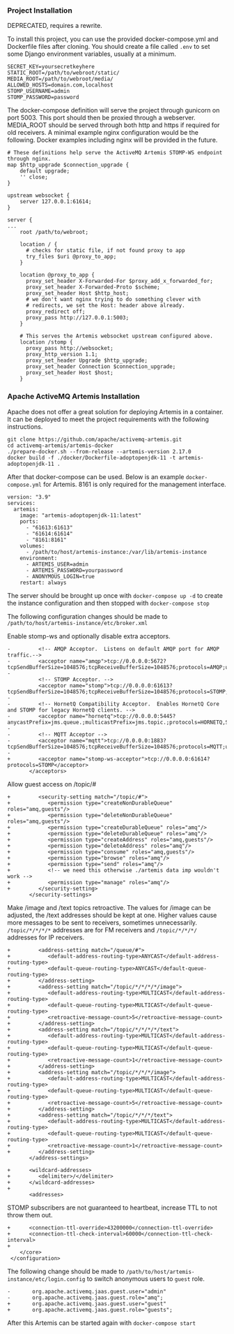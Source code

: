 ### Project Installation
DEPRECATED, requires a rewrite.

To install this project, you can use the provided docker-compose.yml and Dockerfile files after cloning.
You should create a file called `.env` to set some Django environment variables, usually at a minimum.

```
SECRET_KEY=yoursecretkeyhere
STATIC_ROOT=/path/to/webroot/static/
MEDIA_ROOT=/path/to/webroot/media/
ALLOWED_HOSTS=domain.com,localhost
STOMP_USERNAME=admin
STOMP_PASSWORD=password
```

The docker-compose definition will serve the project through gunicorn on port 5003. This port should then be proxied through a webserver.
MEDIA_ROOT should be served through both http and https if required for old receivers.
A minimal example nginx configuration would be the following. Docker examples including nginx will be provided in the future.

```
# These definitions help serve the ActiveMQ Artemis STOMP-WS endpoint through nginx.
map $http_upgrade $connection_upgrade {
    default upgrade;
    '' close;
}

upstream websocket {
    server 127.0.0.1:61614;
}

server {
...
    root /path/to/webroot;

    location / {
      # checks for static file, if not found proxy to app
      try_files $uri @proxy_to_app;
    }

    location @proxy_to_app {
      proxy_set_header X-Forwarded-For $proxy_add_x_forwarded_for;
      proxy_set_header X-Forwarded-Proto $scheme;
      proxy_set_header Host $http_host;
      # we don't want nginx trying to do something clever with
      # redirects, we set the Host: header above already.
      proxy_redirect off;
      proxy_pass http://127.0.0.1:5003;
    }

    # This serves the Artemis websocket upstream configured above.
    location /stomp {
      proxy_pass http://websocket;
      proxy_http_version 1.1;
      proxy_set_header Upgrade $http_upgrade;
      proxy_set_header Connection $connection_upgrade;
      proxy_set_header Host $host;
    }
```

### Apache ActiveMQ Artemis Installation
Apache does not offer a great solution for deploying Artemis in a container.
It can be deployed to meet the project requirements with the following instructions.

```
git clone https://github.com/apache/activemq-artemis.git
cd activemq-artemis/artemis-docker
./prepare-docker.sh --from-release --artemis-version 2.17.0
docker build -f ./docker/Dockerfile-adoptopenjdk-11 -t artemis-adoptopenjdk-11 .
```

After that docker-compose can be used. Below is an example `docker-compose.yml` for Artemis. 8161 is only required for the management interface.
```
version: "3.9"
services:
  artemis:
    image: "artemis-adoptopenjdk-11:latest"
    ports:
      - "61613:61613"
      - "61614:61614"
      - "8161:8161"
    volumes:
      - /path/to/host/artemis-instance:/var/lib/artemis-instance
    environment:
      - ARTEMIS_USER=admin
      - ARTEMIS_PASSWORD=yourpassword
      - ANONYMOUS_LOGIN=true
    restart: always
```
The server should be brought up once with `docker-compose up -d` to create the instance configuration and then stopped with `docker-compose stop`

The following configuration changes should be made to `/path/to/host/artemis-instance/etc/broker.xml`

Enable stomp-ws and optionally disable extra acceptors.
```
-         <!-- AMQP Acceptor.  Listens on default AMQP port for AMQP traffic.-->
-         <acceptor name="amqp">tcp://0.0.0.0:5672?tcpSendBufferSize=1048576;tcpReceiveBufferSize=1048576;protocols=AMQP;useEpoll=true;amqpCredits=1000;amqpLowCredits=300;amqpMinLargeMessageSize=102400;amqpDuplicateDetection=true</acceptor>
-
          <!-- STOMP Acceptor. -->
          <acceptor name="stomp">tcp://0.0.0.0:61613?tcpSendBufferSize=1048576;tcpReceiveBufferSize=1048576;protocols=STOMP;useEpoll=true</acceptor>
-
-         <!-- HornetQ Compatibility Acceptor.  Enables HornetQ Core and STOMP for legacy HornetQ clients. -->
-         <acceptor name="hornetq">tcp://0.0.0.0:5445?anycastPrefix=jms.queue.;multicastPrefix=jms.topic.;protocols=HORNETQ,STOMP;useEpoll=true</acceptor>
-
-         <!-- MQTT Acceptor -->
-         <acceptor name="mqtt">tcp://0.0.0.0:1883?tcpSendBufferSize=1048576;tcpReceiveBufferSize=1048576;protocols=MQTT;useEpoll=true</acceptor>
-
+         <acceptor name="stomp-ws-acceptor">tcp://0.0.0.0:61614?protocols=STOMP</acceptor>
       </acceptors>
```

Allow guest access on /topic/#
```
+         <security-setting match="/topic/#">
+            <permission type="createNonDurableQueue" roles="amq,guests"/>
+            <permission type="deleteNonDurableQueue" roles="amq,guests"/>
+            <permission type="createDurableQueue" roles="amq"/>
+            <permission type="deleteDurableQueue" roles="amq"/>
+            <permission type="createAddress" roles="amq,guests"/>
+            <permission type="deleteAddress" roles="amq"/>
+            <permission type="consume" roles="amq,guests"/>
+            <permission type="browse" roles="amq"/>
+            <permission type="send" roles="amq"/>
+            <!-- we need this otherwise ./artemis data imp wouldn't work -->
+            <permission type="manage" roles="amq"/>
+         </security-setting>
       </security-settings>
```

Make /image and /text topics retroactive. The values for /image can be adjusted, the /text addresses should be kept at one.
Higher values cause more messages to be sent to receivers, sometimes unnecessarily.
`/topic/*/*/*/*` addresses are for FM receivers and `/topic/*/*/*/` addresses for IP receivers.
```
+         <address-setting match="/queue/#">
+            <default-address-routing-type>ANYCAST</default-address-routing-type>
+            <default-queue-routing-type>ANYCAST</default-queue-routing-type>
+         </address-setting>
+         <address-setting match="/topic/*/*/*/*/image">
+            <default-address-routing-type>MULTICAST</default-address-routing-type>
+            <default-queue-routing-type>MULTICAST</default-queue-routing-type>
+            <retroactive-message-count>5</retroactive-message-count>
+         </address-setting>
+         <address-setting match="/topic/*/*/*/*/text">
+            <default-address-routing-type>MULTICAST</default-address-routing-type>
+            <default-queue-routing-type>MULTICAST</default-queue-routing-type>
+            <retroactive-message-count>1</retroactive-message-count>
+         </address-setting>
+         <address-setting match="/topic/*/*/*/image">
+            <default-address-routing-type>MULTICAST</default-address-routing-type>
+            <default-queue-routing-type>MULTICAST</default-queue-routing-type>
+            <retroactive-message-count>5</retroactive-message-count>
+         </address-setting>
+         <address-setting match="/topic/*/*/*/text">
+            <default-address-routing-type>MULTICAST</default-address-routing-type>
+            <default-queue-routing-type>MULTICAST</default-queue-routing-type>
+            <retroactive-message-count>1</retroactive-message-count>
+         </address-setting>
       </address-settings>

+      <wildcard-addresses>
+         <delimiter>/</delimiter>
+      </wildcard-addresses>
+
       <addresses>
```

STOMP subscribers are not guaranteed to heartbeat, increase TTL to not throw them out.
```
+      <connection-ttl-override>43200000</connection-ttl-override>
+      <connection-ttl-check-interval>60000</connection-ttl-check-interval>
+
    </core>
 </configuration>
```

The following change should be made to `/path/to/host/artemis-instance/etc/login.config` to switch anonymous users to `guest` role.
```
-       org.apache.activemq.jaas.guest.user="admin"
-       org.apache.activemq.jaas.guest.role="amq";
+       org.apache.activemq.jaas.guest.user="guest"
+       org.apache.activemq.jaas.guest.role="guests";
```

After this Artemis can be started again with `docker-compose start`